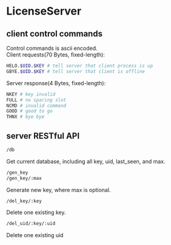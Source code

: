 # LicenseServer

## client control commands

Control commands is ascii encoded.  
Client requests(70 Bytes, fixed-length):

```bash
HELO.$UID.$KEY # tell server that client process is up
GBYE.$UID.$KEY # tell server that client is offline
```

Server response(4 Bytes, fixed-length):

```bash
NKEY # key invalid
FULL # no sparing slot
NCMD # invalid command
GOOD # good to go
THNX # bye bye
```

## server RESTful API

```bash
/db
```

Get current database, including all key, uid, last_seen, and max.

```bash
/gen_key
/gen_key/:max
```

Generate new key, where max is optional.

```bash
/del_key/:key
```

Delete one existing key.

```bash
/del_uid/:key/:uid
```

Delete one existing uid

